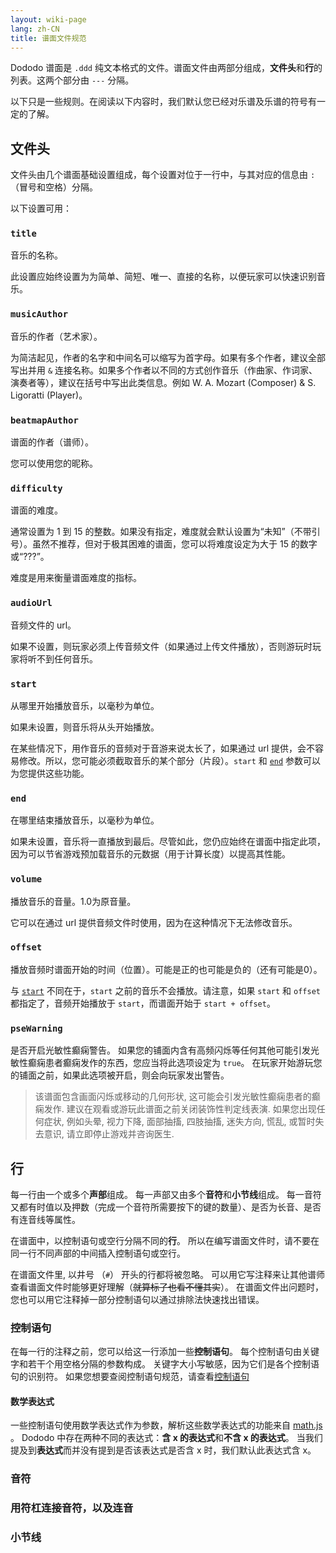 ```yaml
---
layout: wiki-page
lang: zh-CN
title: 谱面文件规范
---
```


Dododo 谱面是 `.ddd` 纯文本格式的文件。谱面文件由两部分组成，**文件头**和**行**的列表。这两个部分由 `---` 分隔。

以下只是一些规则。在阅读以下内容时，我们默认您已经对乐谱及乐谱的符号有一定的了解。

## 文件头

文件头由几个谱面基础设置组成，每个设置对位于一行中，与其对应的信息由 `: ` （冒号和空格）分隔。

以下设置可用：

### `title`

音乐的名称。

此设置应始终设置为为简单、简短、唯一、直接的名称，以便玩家可以快速识别音乐。

### `musicAuthor`

音乐的作者（艺术家）。

为简洁起见，作者的名字和中间名可以缩写为首字母。如果有多个作者，建议全部写出并用 `&` 连接名称。如果多个作者以不同的方式创作音乐（作曲家、作词家、演奏者等），建议在括号中写出此类信息。例如 W. A. Mozart (Composer) & S. Ligoratti (Player)。

### `beatmapAuthor`

谱面的作者（谱师）。

您可以使用您的昵称。

### `difficulty`

谱面的难度。

通常设置为 1 到 15 的整数。如果没有指定，难度就会默认设置为“未知”（不带引号）。虽然不推荐，但对于极其困难的谱面，您可以将难度设定为大于 15 的数字或“???”。

难度是用来衡量谱面难度的指标。

### `audioUrl`

音频文件的 url。

如果不设置，则玩家必须上传音频文件（如果通过上传文件播放），否则游玩时玩家将听不到任何音乐。

### `start`

从哪里开始播放音乐，以毫秒为单位。

如果未设置，则音乐将从头开始播放。

在某些情况下，用作音乐的音频对于音游来说太长了，如果通过 url 提供，会不容易修改。所以，您可能必须截取音乐的某个部分（片段）。`start` 和 [`end`](#end) 参数可以为您提供这些功能。

### `end`

在哪里结束播放音乐，以毫秒为单位。

如果未设置，音乐将一直播放到最后。尽管如此，您仍应始终在谱面中指定此项，因为可以节省游戏预加载音乐的元数据（用于计算长度）以提高其性能。

### `volume`

播放音乐的音量。1.0为原音量。

它可以在通过 url 提供音频文件时使用，因为在这种情况下无法修改音乐。

### `offset`

播放音频时谱面开始的时间（位置）。可能是正的也可能是负的（还有可能是0）。

与 [`start`](#start) 不同在于，`start` 之前的音乐不会播放。请注意，如果 `start` 和 `offset` 都指定了，音频开始播放于 `start`，而谱面开始于 `start + offset`。

### `pseWarning`

是否开启光敏性癫痫警告。
如果您的铺面内含有高频闪烁等任何其他可能引发光敏性癫痫患者癫痫发作的东西，您应当将此选项设定为 `true`。
在玩家开始游玩您的铺面之前，如果此选项被开启，则会向玩家发出警告。

> 该谱面包含画面闪烁或移动的几何形状, 这可能会引发光敏性癫痫患者的癫痫发作.
建议在观看或游玩此谱面之前关闭装饰性判定线表演.
如果您出现任何症状, 例如头晕, 视力下降, 面部抽搐, 四肢抽搐, 迷失方向, 慌乱, 或暂时失去意识,
请立即停止游戏并咨询医生.

## 行

每一行由一个或多个**声部**组成。
每一声部又由多个**音符**和**小节线**组成。
每一音符又都有时值以及押数（完成一个音符所需要按下的键的数量）、是否为长音、是否有连音线等属性。

在谱面中，以控制语句或空行分隔不同的**行**。
所以在编写谱面文件时，请不要在同一行不同声部的中间插入控制语句或空行。

在谱面文件里,
以井号 （`#`） 开头的行都将被忽略。
可以用它写注释来让其他谱师查看谱面文件时能够更好理解（~~就算标了也看不懂其实~~）。
在谱面文件出问题时，您也可以用它注释掉一部分控制语句以通过排除法快速找出错误。

### 控制语句

在每一行的注释之前，您可以给这一行添加一些**控制语句**。
每个控制语句由关键字和若干个用空格分隔的参数构成。
关键字大小写敏感，因为它们是各个控制语句的识别符。
如果您想要查阅控制语句规范，请查看[控制语句](control-sentences)

#### 数学表达式

一些控制语句使用数学表达式作为参数，解析这些数学表达式的功能来自 [math.js](https://mathjs.org/) 。 
Dododo 中存在两种不同的表达式：**含 x 的表达式**和**不含 x 的表达式**。
当我们提及到**表达式**而并没有提到是否该表达式是否含 x 时，我们默认此表达式含 x。

### 音符

### 用符杠连接音符，以及连音

### 小节线
